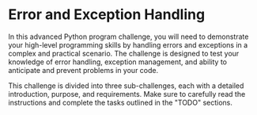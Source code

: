 # Error and Exception Handling

In this advanced Python program challenge, you will need to demonstrate your high-level programming skills by handling errors and exceptions in a complex and practical scenario. The challenge is designed to test your knowledge of error handling, exception management, and ability to anticipate and prevent problems in your code.

This challenge is divided into three sub-challenges, each with a detailed introduction, purpose, and requirements. Make sure to carefully read the instructions and complete the tasks outlined in the "TODO" sections.
